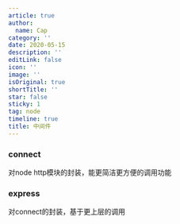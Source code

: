 ```yaml
---
article: true
author:
  name: Cap
category: ''
date: 2020-05-15
description: ''
editLink: false
icon: ''
image: ''
isOriginal: true
shortTitle: ''
star: false
sticky: 1
tag: node
timeline: true
title: 中间件
---
```




  ### connect
对node http模块的封装，能更简洁更方便的调用功能

### express
对connect的封装，基于更上层的调用


